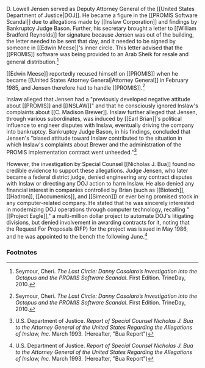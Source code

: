 D. Lowell Jensen served as Deputy Attorney General of the [[United States Department of Justice|DOJ]]. He became a figure in the [[PROMIS Software Scandal]] due to allegations made by [[Inslaw Corporation]] and findings by Bankruptcy Judge Bason. Further, his secretary brought a letter to [[William Bradford Reynolds]] for signature because Jensen was out of the building, the letter needed to be sent that day, and it needed to be signed by someone in [[Edwin Meese]]'s inner circle. This letter advised that the [[PROMIS]] software was being provided to an Arab Sheik for resale and general distribution.[^1]

[[Edwin Meese]] reportedly recused himself on [[PROMIS]] when he became [[United States Attorney General|Attorney General]] in February 1985, and Jensen therefore had to handle [[PROMIS]].[^1]

Inslaw alleged that Jensen had a "previously developed negative attitude about [[PROMIS]] and [[INSLAW]]" and that he consciously ignored Inslaw's complaints about [[C. Madison Brewer]]. Inslaw further alleged that Jensen, through various subordinates, was induced by [[Earl Brian]]'s political influence to engineer disputes with Inslaw, eventually driving the company into bankruptcy. Bankruptcy Judge Bason, in his findings, concluded that Jensen's "biased attitude toward Inslaw contributed to the situation in which Inslaw's complaints about Brewer and the administration of the PROMIS implementation contract went unheeded."[^2]

However, the investigation by Special Counsel [[Nicholas J. Bua]] found no credible evidence to support these allegations. Judge Jensen, who later became a federal district judge, denied engineering any contract disputes with Inslaw or directing any DOJ action to harm Inslaw. He also denied any financial interest in companies controlled by Brian (such as [[Biotech]], [[Hadron]], [[Accumenics]], and [[Simeon]]) or ever being promised stock in any computer-related company. He stated that he was sincerely interested in modernizing DOJ operations through computer technology, recalling "[[Project Eagle]]," a multi-million dollar project to automate DOJ's litigating divisions, but denied involvement in awarding contracts for it, noting that the Request For Proposals (RFP) for the project was issued in May 1986, and he was appointed to the bench the following June.[^2]
### Footnotes

[^1]: Seymour, Cheri. *The Last Circle: Danny Casolaro’s Investigation into the Octopus and the PROMIS Software Scandal*. First Edition. TrineDay, 2010.
[^2]: U.S. Department of Justice. *Report of Special Counsel Nicholas J. Bua to the Attorney General of the United States Regarding the Allegations of Inslaw, Inc.* March 1993. (Hereafter, "Bua Report")